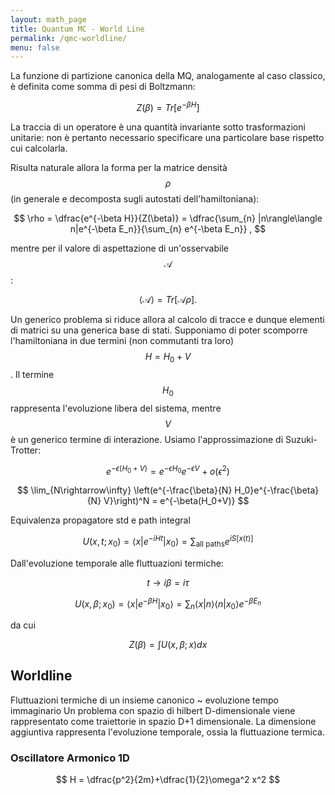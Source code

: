 ```yaml
---
layout: math_page
title: Quantum MC - World Line
permalink: /qmc-worldline/
menu: false
---
```


La funzione di partizione canonica della MQ, analogamente al caso classico, è definita come somma di pesi di Boltzmann:

$$
Z(\beta) = Tr[e^{-\beta H}]
$$

La traccia di un operatore è una quantità invariante sotto trasformazioni unitarie: non è pertanto necessario specificare una particolare base rispetto cui calcolarla.

Risulta naturale allora la forma per la matrice densità $$\rho$$ (in generale e decomposta sugli autostati dell'hamiltoniana):

$$
\rho = \dfrac{e^{-\beta H}}{Z(\beta)} = \dfrac{\sum_{n} |n\rangle\langle n|e^{-\beta E_n}}{\sum_{n} e^{-\beta E_n}} ,
$$

mentre per il valore di aspettazione di un'osservabile $$\mathcal{A}$$:

$$
\langle \mathcal{A}\rangle = Tr[\mathcal{A}\rho].
$$

Un generico problema si riduce allora al calcolo di tracce e dunque elementi di matrici su una generica base di stati. 
Supponiamo di poter scomporre l'hamiltoniana in due termini (non commutanti tra loro) $$H = H_0 + V$$. Il termine $$H_0$$ rappresenta l'evoluzione libera del sistema, mentre $$V$$ è un generico termine di interazione. 
Usiamo l'approssimazione di Suzuki-Trotter:

$$
e^{-\epsilon(H_0+V)} = e^{-\epsilon H_0}e^{-\epsilon V} + o(\epsilon^2)
$$

$$
\lim_{N\rightarrow\infty} \left(e^{-\frac{\beta}{N} H_0}e^{-\frac{\beta}{N} V}\right)^N = e^{-\beta(H_0+V)}
$$


Equivalenza propagatore std e path integral

$$
\displaystyle U(x,t;x_0) = \langle x |e^{-iHt}|x_0\rangle = \sum_{\text{all paths}} e^{iS[x(t)]}
$$

Dall'evoluzione temporale alle fluttuazioni termiche:

$$ t \rightarrow i\beta = i\tau $$

$$ U(x,\beta;x_0) = \langle x |e^{-\beta H}|x_0\rangle = \sum_{n} \langle x |n \rangle \langle n | x_0 \rangle e^{-\beta E_n} $$

da cui

$$
Z(\beta) = \int U(x,\beta;x)dx
$$

## Worldline

Fluttuazioni termiche di un insieme canonico ~ evoluzione tempo immaginario
Un problema con spazio di hilbert D-dimensionale viene rappresentato come traiettorie in spazio D+1 dimensionale. La dimensione aggiuntiva rappresenta l'evoluzione temporale, ossia la fluttuazione termica. 

### Oscillatore Armonico 1D

$$
H = \dfrac{p^2}{2m}+\dfrac{1}{2}\omega^2 x^2
$$
